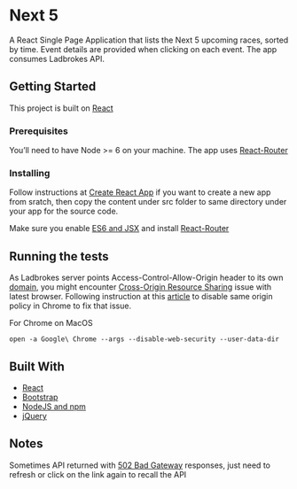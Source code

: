 # Next 5

A React Single Page Application that lists the Next 5 upcoming races, sorted by time. Event details are provided when clicking on each event. The app consumes Ladbrokes API.

## Getting Started

This project is built on [React](https://reactjs.org)

### Prerequisites

You’ll need to have Node >= 6 on your machine. The app uses [React-Router](https://github.com/ReactTraining/react-router)


### Installing

Follow instructions at [Create React App](https://reactjs.org/docs/installation.html#creating-a-new-application) if you want to create a new app from sratch, then copy the content under src folder to same directory under your app for the source code. 

Make sure you enable [ES6 and JSX](https://reactjs.org/docs/installation.html#enabling-es6-and-jsx) and install [React-Router](https://www.kirupa.com/react/creating_single_page_app_react_using_react_router.htm)

## Running the tests

As Ladbrokes server points Access-Control-Allow-Origin header to its own [domain](http://www.ladbrokes.com.au), you might encounter [Cross-Origin Resource Sharing](https://developer.mozilla.org/en-US/docs/Web/HTTP/CORS) issue with latest browser. Following instruction at this [article](https://stackoverflow.com/questions/3102819/disable-same-origin-policy-in-chrome) to disable same origin policy in Chrome to fix that issue.

For Chrome on MacOS
```
open -a Google\ Chrome --args --disable-web-security --user-data-dir
```

## Built With

* [React](https://reactjs.org/)
* [Bootstrap](http://getbootstrap.com/)
* [NodeJS and npm](https://nodejs.org/en/)
* [jQuery](https://jquery.com)

## Notes
Sometimes API returned with [502 Bad Gateway](https://developer.mozilla.org/en-US/docs/Web/HTTP/Status/502) responses, just need to refresh or click on the link again to recall the API
